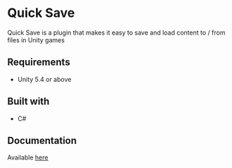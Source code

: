 
# Quick Save

Quick Save is a plugin that makes it easy to save and load content to / from files in Unity games

## Requirements

 * Unity 5.4 or above

## Built with

 * C#
 
## Documentation

Available [here](https://github.com/ClaytonIndustries/QuickSave/wiki)
